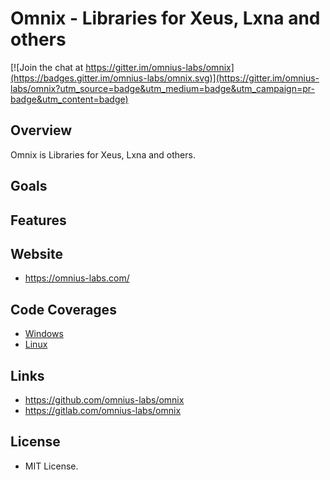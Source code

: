# Omnix - Libraries for Xeus, Lxna and others

[![Join the chat at https://gitter.im/omnius-labs/omnix](https://badges.gitter.im/omnius-labs/omnix.svg)](https://gitter.im/omnius-labs/omnix?utm_source=badge&utm_medium=badge&utm_campaign=pr-badge&utm_content=badge)

## Overview

Omnix is Libraries for Xeus, Lxna and others.

## Goals

## Features

## Website

+ <https://omnius-labs.com/>

## Code Coverages

+ [Windows](https://gitlab.com/omnius-labs/omnix/-/jobs/artifacts/develop/file/publish/code-coverage/win/index.htm?job=test_windows_job)
+ [Linux](https://gitlab.com/omnius-labs/omnix/-/jobs/artifacts/develop/file/publish/code-coverage/linux/index.htm?job=test_linux_job)

## Links

+ <https://github.com/omnius-labs/omnix>
+ <https://gitlab.com/omnius-labs/omnix>

## License

+ MIT License.
